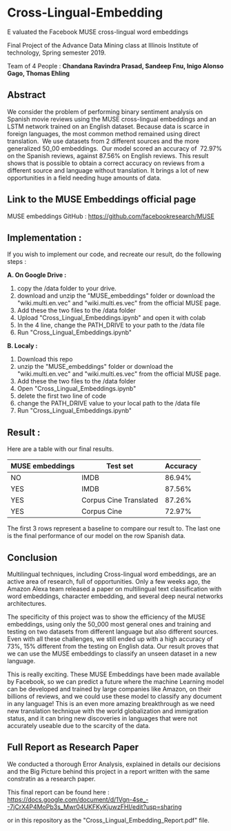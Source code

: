 # Cross-Lingual-Embedding
E​ valuated the Facebook MUSE cross-lingual word embeddings

Final Project of the Advance Data Mining class at Illinois Institute of technology, Spring semester 2019.

Team of 4 People : **Chandana Ravindra Prasad, Sandeep Fnu, Inigo Alonso Gago, Thomas Ehling**

## Abstract

We consider the problem of performing binary sentiment analysis on Spanish movie reviews using the MUSE
cross-lingual embeddings and an LSTM network trained on an English dataset. Because data is scarce in foreign
languages, the most common method remained using direct translation. ​ We use datasets from 2 different
sources and the more generalized 50_00 embeddings. ​ Our model scored an accuracy of ​ 72.97% on the
Spanish reviews, against 87.56% on English reviews. This result shows that is possible to obtain a
correct accuracy on reviews from a different source and language without translation. It brings a lot of
new opportunities in a field needing huge amounts of data.

## Link to the MUSE Embeddings official page
MUSE embeddings GitHub :
https://github.com/facebookresearch/MUSE

## Implementation :

If you wish to implement our code, and recreate our result, do the following steps :

**A. On Google Drive :**
  1. copy the /data folder to your drive.
  2. download and unzip the "MUSE_embeddings" folder or download the "wiki.multi.en.vec" and "wiki.multi.es.vec" from the official MUSE page.
  3. Add these the two files to the /data folder
  4. Upload "Cross_Lingual_Embeddings.ipynb" and open it with colab
  5. In the 4 line, change the PATH_DRIVE to your path to the /data file
  6. Run "Cross_Lingual_Embeddings.ipynb"

**B. Localy :**
  1. Download this repo
  2. unzip the "MUSE_embeddings" folder or download the "wiki.multi.en.vec" and "wiki.multi.es.vec" from the official MUSE page.
  3. Add these the two files to the /data folder
  4. Open "Cross_Lingual_Embeddings.ipynb"
  5. delete the first two line of code
  5. change the PATH_DRIVE value to your local path to the /data file
  6. Run "Cross_Lingual_Embeddings.ipynb"

## Result :

Here are a table with our final results.

| MUSE embeddings  |  Test set | Accuracy  |
|---|---|---|
| NO  | IMDB  | 86.94%  |
| YES  | IMDB  | 87.56%  |
| YES  | Corpus Cine Translated  |  87.26% |
| YES  |  Corpus Cine | 72.97%  |

The first 3 rows represent a baseline to compare our result to.
The last one is the final performance of our model on the row Spanish data.

## Conclusion

Multilingual techniques, including Cross-lingual word embeddings, are an active area of research, full of opportunities. Only a few weeks ago, the Amazon Alexa team released a paper on multilingual text classification with word embeddings, character embedding, and several deep neural networks architectures.

The specificity of this project was to show the efficiency of the MUSE embeddings, using only the 50_000 most general ones and training and testing on two datasets from different language but also different sources.  Even with all these challenges, we still ended up with a high accuracy of 73%, 15% different from the testing on English data. Our result proves that we can use the MUSE embeddings to classify an unseen dataset in a new language.
  
This is really exciting. These MUSE Embeddings have been made available by Facebook, so we can predict a future where the machine Learning model can be developed and trained by large companies like Amazon, on their billions of reviews, and we could use these model to classify any document in any language! This is an even more amazing breakthrough as we need new translation technique with the world globalization and immigration status, and it can bring new discoveries in languages that were not accurately useable due to the scarcity of the data.


## Full Report as Research Paper

We conducted a thorough Error Analysis, explained in details our decisions and the Big Picture behind this project in a report written with the same constratin as a research paper.

This final report can be found here : https://docs.google.com/document/d/1Vgn-4se_--7jCrX4P4MoPb3s_Mwr04UKFKyKjuwzFHI/edit?usp=sharing

or in this repository as the "Cross_Lingual_Embedding_Report.pdf" file.


